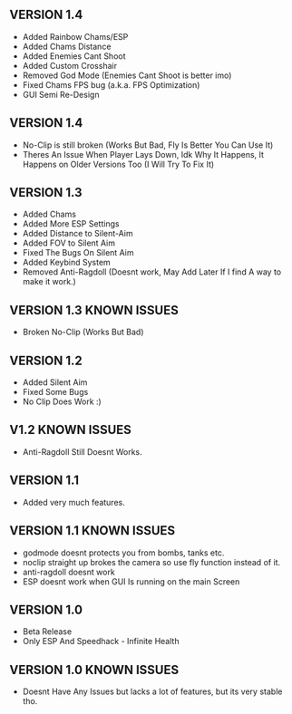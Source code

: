 ## VERSION 1.4

- Added Rainbow Chams/ESP
- Added Chams Distance
- Added Enemies Cant Shoot
- Added Custom Crosshair
- Removed God Mode (Enemies Cant Shoot is better imo)
- Fixed Chams FPS bug (a.k.a. FPS Optimization)
- GUI Semi Re-Design

## VERSION 1.4

- No-Clip is still broken (Works But Bad, Fly Is Better You Can Use It)
- Theres An Issue When Player Lays Down, Idk Why It Happens, It Happens on Older Versions Too (I Will Try To Fix It)


## VERSION 1.3

- Added Chams
- Added More ESP Settings
- Added Distance to Silent-Aim
- Added FOV to Silent Aim
- Fixed The Bugs On Silent Aim
- Added Keybind System
- Removed Anti-Ragdoll (Doesnt work, May Add Later If I find A way to make it work.)


## VERSION 1.3 KNOWN ISSUES

- Broken No-Clip (Works But Bad)


## VERSION 1.2

- Added Silent Aim
- Fixed Some Bugs
- No Clip Does Work :)

## V1.2 KNOWN ISSUES 

- Anti-Ragdoll Still Doesnt Works.


## VERSION 1.1

- Added very much features.

## VERSION 1.1 KNOWN ISSUES
- godmode doesnt protects you from bombs, tanks etc.
- noclip straight up brokes the camera so use fly function instead of it.
- anti-ragdoll doesnt work
- ESP doesnt work when GUI Is running on the main Screen

## VERSION 1.0

- Beta Release
- Only ESP And Speedhack - Infinite Health

## VERSION 1.0 KNOWN ISSUES

- Doesnt Have Any Issues but lacks a lot of features, but its very stable tho.

